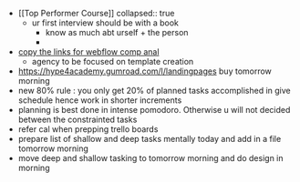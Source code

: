 - [[Top Performer Course]]
  collapsed:: true
	- ur first interview should be with a book
		- know as much abt urself + the person
		-
- [copy the links for webflow comp anal ](https://www.youtube.com/watch?v=-vrL7QJcx78&list=PLXYyE43vBNhn2BSvIDYiLjFDKKmBat5Jd&index=4)
	- agency to be focused on template creation
- https://hype4academy.gumroad.com/l/landingpages buy tomorrow morning
- new 80% rule : you only get 20% of planned tasks accomplished in give schedule hence work in shorter increments
- planning is best done in intense pomodoro. Otherwise u will not decided between the constrainted tasks
- refer cal when prepping trello boards
- prepare list of shallow and deep tasks mentally today and add in a file tomorrow morning
- move deep and shallow tasking to tomorrow morning and do design in morning